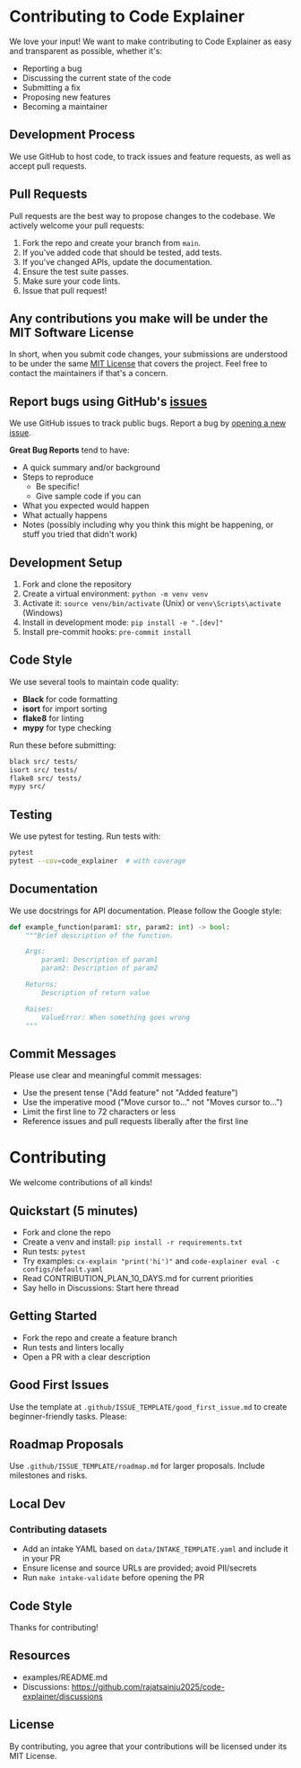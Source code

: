 # Contributing to Code Explainer

We love your input! We want to make contributing to Code Explainer as easy and transparent as possible, whether it's:

- Reporting a bug
- Discussing the current state of the code
- Submitting a fix
- Proposing new features
- Becoming a maintainer

## Development Process

We use GitHub to host code, to track issues and feature requests, as well as accept pull requests.

## Pull Requests

Pull requests are the best way to propose changes to the codebase. We actively welcome your pull requests:

1. Fork the repo and create your branch from `main`.
2. If you've added code that should be tested, add tests.
3. If you've changed APIs, update the documentation.
4. Ensure the test suite passes.
5. Make sure your code lints.
6. Issue that pull request!

## Any contributions you make will be under the MIT Software License

In short, when you submit code changes, your submissions are understood to be under the same [MIT License](LICENSE) that covers the project. Feel free to contact the maintainers if that's a concern.

## Report bugs using GitHub's [issues](https://github.com/rajatsainju2025/code-explainer/issues)

We use GitHub issues to track public bugs. Report a bug by [opening a new issue](https://github.com/rajatsainju2025/code-explainer/issues/new).

**Great Bug Reports** tend to have:

- A quick summary and/or background
- Steps to reproduce
  - Be specific!
  - Give sample code if you can
- What you expected would happen
- What actually happens
- Notes (possibly including why you think this might be happening, or stuff you tried that didn't work)

## Development Setup

1. Fork and clone the repository
2. Create a virtual environment: `python -m venv venv`
3. Activate it: `source venv/bin/activate` (Unix) or `venv\Scripts\activate` (Windows)
4. Install in development mode: `pip install -e ".[dev]"`
5. Install pre-commit hooks: `pre-commit install`

## Code Style

We use several tools to maintain code quality:

- **Black** for code formatting
- **isort** for import sorting
- **flake8** for linting
- **mypy** for type checking

Run these before submitting:

```bash
black src/ tests/
isort src/ tests/
flake8 src/ tests/
mypy src/
```

## Testing

We use pytest for testing. Run tests with:

```bash
pytest
pytest --cov=code_explainer  # with coverage
```

## Documentation

We use docstrings for API documentation. Please follow the Google style:

```python
def example_function(param1: str, param2: int) -> bool:
    """Brief description of the function.

    Args:
        param1: Description of param1
        param2: Description of param2

    Returns:
        Description of return value

    Raises:
        ValueError: When something goes wrong
    """
```

## Commit Messages

Please use clear and meaningful commit messages:

- Use the present tense ("Add feature" not "Added feature")
- Use the imperative mood ("Move cursor to..." not "Moves cursor to...")
- Limit the first line to 72 characters or less
- Reference issues and pull requests liberally after the first line

# Contributing

We welcome contributions of all kinds!

## Quickstart (5 minutes)
- Fork and clone the repo
- Create a venv and install: `pip install -r requirements.txt`
- Run tests: `pytest`
- Try examples: `cx-explain "print('hi')"` and `code-explainer eval -c configs/default.yaml`
- Read CONTRIBUTION_PLAN_10_DAYS.md for current priorities
- Say hello in Discussions: Start here thread

## Getting Started
- Fork the repo and create a feature branch
- Run tests and linters locally
- Open a PR with a clear description

## Good First Issues
Use the template at `.github/ISSUE_TEMPLATE/good_first_issue.md` to create beginner-friendly tasks. Please:

## Roadmap Proposals
Use `.github/ISSUE_TEMPLATE/roadmap.md` for larger proposals. Include milestones and risks.

## Local Dev

### Contributing datasets
- Add an intake YAML based on `data/INTAKE_TEMPLATE.yaml` and include it in your PR
- Ensure license and source URLs are provided; avoid PII/secrets
- Run `make intake-validate` before opening the PR

## Code Style

Thanks for contributing!

## Resources
- examples/README.md
- Discussions: https://github.com/rajatsainju2025/code-explainer/discussions

## License

By contributing, you agree that your contributions will be licensed under its MIT License.

